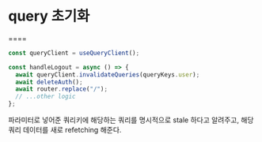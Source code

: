 # query 초기화

====

```ts
const queryClient = useQueryClient();

const handleLogout = async () => {
  await queryClient.invalidateQueries(queryKeys.user);
  await deleteAuth();
  await router.replace("/");
  // ...other logic
};
```

파라미터로 넣어준 쿼리키에 해당하는 쿼리를 명시적으로 stale 하다고 알려주고, 해당 쿼리 데이터를 새로 refetching 해준다.
